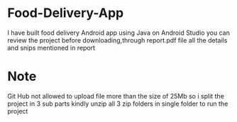 # Food-Delivery-App
I have built food delivery Android app using Java on Android Studio you can review the project before downloading,through report.pdf file all the details and snips mentioned in report


# Note
Git Hub not allowed to upload file more than the size of 25Mb so i split the project in 3 sub parts kindly unzip all 3 zip folders in single folder to run the project
